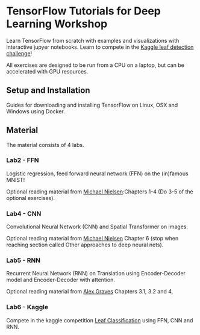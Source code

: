# TensorFlow Tutorials for Deep Learning Workshop
Learn TensorFlow from scratch with examples and visualizations with interactive jupyer notebooks. Learn to compete in the [Kaggle leaf detection challenge](https://www.kaggle.com/c/leaf-classification)!

All exercises are designed to be run from a CPU on a laptop, but can be accelerated with GPU resources.

## Setup and Installation

Guides for downloading and installing TensorFlow on Linux, OSX and Windows using Docker.

## Material

The material consists of 4 labs.

### Lab2 - FFN

Logistic regression, feed forward neural network (FFN) on the (in)famous MNIST!

Optional reading material from [Michael Nielsen](http://neuralnetworksanddeeplearning.com/):Chapters 1-4 (Do 3-5 of the optional exercises).

### Lab4 - CNN

Convolutional Neural Network (CNN) and Spatial Transformer on images.

Optional reading material from [Michael Nielsen](http://neuralnetworksanddeeplearning.com/) Chapter 6 (stop when reaching section called Other approaches to deep neural nets).

### Lab5 - RNN

Recurrent Neural Network (RNN) on Translation using Encoder-Decoder model and Encoder-Decoder with attention.

Optional reading material from [Alex Graves](https://www.cs.toronto.edu/~graves/preprint.pdf) Chapters 3.1, 3.2 and 4,

### Lab6 - Kaggle

Compete in the kaggle competition [Leaf Classification](https://www.kaggle.com/c/leaf-classification) using FFN, CNN and RNN.
